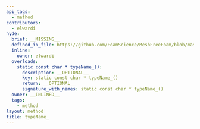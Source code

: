 ```yaml
---
api_tags:
  - method
contributors:
  - elwardi
hyde:
  brief: __MISSING__
  defined_in_file: https://github.com/FoamScience/MeshFreeFoam/blob/master/src/meshfree/shapes/basicShape/basicShape.H
  inline:
    owner: elwardi
  overloads:
    static const char * typeName_():
      description: __OPTIONAL__
      key: static const char * typeName_()
      return: __OPTIONAL__
      signature_with_names: static const char * typeName_()
  owner: __INLINED__
  tags:
    - method
layout: method
title: typeName_
---
```

